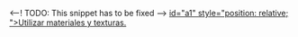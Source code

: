 <--! TODO: This snippet has to be fixed -->
 [id="a1" style="position: relative; ">Utilizar materiales y texturas.]() 
